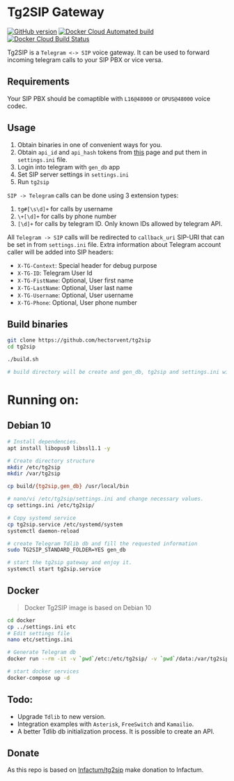 # Tg2SIP Gateway

[![GitHub version](https://badge.fury.io/gh/hectorvent%2Ftg2sip.svg)](https://badge.fury.io/gh/hectorvent%2Ftg2sip)
[![Docker Cloud Automated build](https://img.shields.io/docker/cloud/automated/hectorvent/tg2sip-gateway?style=flat-square)](https://hub.docker.com/r/hectorvent/tg2sip-gateway)
[![Docker Cloud Build Status](https://img.shields.io/docker/cloud/build/hectorvent/tg2sip-gateway?style=flat-square)](https://hub.docker.com/r/hectorvent/tg2sip-gateway/builds)

Tg2SIP is a `Telegram <-> SIP` voice gateway. It can be used to forward incoming telegram calls to your SIP PBX or vice versa.

## Requirements

Your SIP PBX should be comaptible with `L16@48000` or `OPUS@48000` voice codec.

## Usage

1. Obtain binaries in one of convenient ways for you.
2. Obtain `api_id` and `api_hash` tokens from [this](https://my.telegram.org) page and put them in `settings.ini` file.
3. Login into telegram with `gen_db` app
4. Set SIP server settings in `settings.ini`
5. Run `tg2sip`

`SIP -> Telegram` calls can be done using 3 extension types:

1. `tg#[\s\d]+` for calls by username
2. `\+[\d]+` for calls by phone number
3. `[\d]+` for calls by telegram ID. Only known IDs allowed by telegram API.

All `Telegram -> SIP` calls will be redirected to `callback_uri` SIP-URI that can be set in from `settings.ini` file.
Extra information about Telegram account caller will be added into SIP headers:

* `X-TG-Context`: Special header for debug purpose
* `X-TG-ID`: Telegram User Id
* `X-TG-FistName`: Optional, User first name
* `X-TG-LastName`: Optional, User last name
* `X-TG-Username`: Optional, User username
* `X-TG-Phone`: Optional, User phone number


## Build binaries

```bash
git clone https://github.com/hectorvent/tg2sip
cd tg2sip

./build.sh

# build directory will be create and gen_db, tg2sip and settings.ini will exist
```

# Running on:

## Debian 10

```bash
# Install dependencies.
apt install libopus0 libssl1.1 -y

# Create directory structure
mkdir /etc/tg2sip
mkdir /var/tg2sip

cp build/{tg2sip,gen_db} /usr/local/bin

# nano/vi /etc/tg2sip/settings.ini and change necessary values.
cp settings.ini /etc/tg2sip/

# Copy systemd service
cp tg2sip.service /etc/systemd/system
systemctl daemon-reload

# create Telegram Tdlib db and fill the requested information
sudo TG2SIP_STANDARD_FOLDER=YES gen_db

# start the tg2sip gateway and enjoy it.
systemctl start tg2sip.service
```

## Docker

> Docker Tg2SIP image is based on Debian 10

```bash
cd docker
cp ../settings.ini etc
# Edit settings file
nano etc/settings.ini

# Generate Telegram db
docker run --rm -it -v `pwd`/etc:/etc/tg2sip/ -v `pwd`/data:/var/tg2sip/  hectorvent/tg2sip-gateway gen_db

# start docker services
docker-compose up -d
```

## Todo:

- Upgrade `Tdlib` to new version.
- Integration examples with `Asterisk`, `FreeSwitch` and `Kamailio`.
- A better Tdlib db initialization process. It is possible to create an API.

## Donate

As this repo is based on [Infactum/tg2sip](https://github.com/Infactum/tg2sip) make donation to Infactum.
